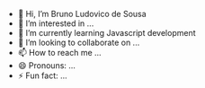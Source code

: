 - 👋 Hi, I’m Bruno Ludovico de Sousa
- 👀 I’m interested in ...
- 🌱 I’m currently learning Javascript development
- 💞️ I’m looking to collaborate on ...
- 📫 How to reach me ...
- 😄 Pronouns: ...
- ⚡ Fun fact: ...

<!---
bruno-ludovico/bruno-ludovico is a ✨ special ✨ repository because its `README.md` (this file) appears on your GitHub profile.
You can click the Preview link to take a look at your changes.
--->
